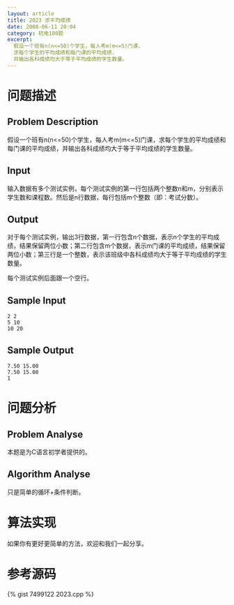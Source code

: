```yaml
---
layout: article
title: 2023 求平均成绩
date: 2008-06-11 20:04
category: 杭电100题
excerpt:
  假设一个班有n(n<=50)个学生，每人考m(m<=5)门课，
  求每个学生的平均成绩和每门课的平均成绩，
  并输出各科成绩均大于等于平均成绩的学生数量。
---
```

# 问题描述

## Problem Description

假设一个班有n(n<=50)个学生，每人考m(m<=5)门课，求每个学生的平均成绩和每门课的平均成绩，并输出各科成绩均大于等于平均成绩的学生数量。

## Input

输入数据有多个测试实例，每个测试实例的第一行包括两个整数n和m，分别表示学生数和课程数。然后是n行数据，每行包括m个整数（即：考试分数）。

## Output

对于每个测试实例，输出3行数据，第一行包含n个数据，表示n个学生的平均成绩，结果保留两位小数；第二行包含m个数据，表示m门课的平均成绩，结果保留两位小数；第三行是一个整数，表示该班级中各科成绩均大于等于平均成绩的学生数量。

每个测试实例后面跟一个空行。

## Sample Input

    2 2
    5 10
    10 20

## Sample Output

    7.50 15.00
    7.50 15.00
    1

# 问题分析

## Problem Analyse

本题是为C语言初学者提供的。

## Algorithm Analyse

只是简单的循环+条件判断。

# 算法实现

如果你有更好更简单的方法，欢迎和我们一起分享。

# 参考源码

{% gist 7499122 2023.cpp %}
